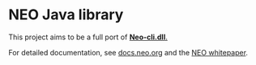 # NEO Java library

This project aims to be a full port of [**Neo-cli.dll**.](https://github.com/neo-project/neo-cli)

For detailed documentation, see [docs.neo.org](http://docs.neo.org/en-us/sc/introduction.html) and the [NEO whitepaper](http://docs.neo.org/en-us/index.html).
